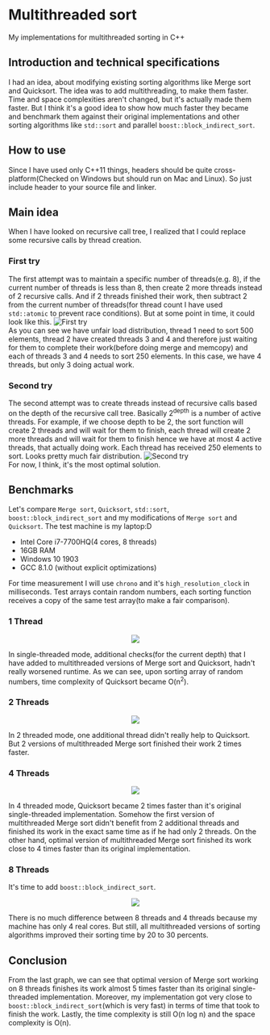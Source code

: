 # Multithreaded sort
My implementations for multithreaded sorting in C++

## Introduction and technical specifications
I had an idea, about modifying existing sorting algorithms like Merge sort and Quicksort. The idea was to add multithreading, to make them faster. Time and space complexities aren't changed, but it's actually made them faster. But I think it's a good idea to show how much faster they became and benchmark them against their original implementations and other sorting algorithms like `std::sort` and parallel `boost::block_indirect_sort`.  

## How to use
Since I have used only C++11 things, headers should be quite cross-platform(Checked on Windows but should run on Mac and Linux).
So just include header to your source file and linker.

## Main idea
When I have looked on recursive call tree, I realized that I could replace some recursive calls by thread creation. 

### First try
The first attempt was to maintain a specific number of threads(e.g. 8), if the current number of threads is less than 8, then create 2 more threads instead of 2 recursive calls. And if 2 threads finished their work, then subtract 2 from the current number of threads(for thread count I have used `std::atomic` to prevent race conditions). But at some point in time, it could look like this. 
![First try](/Images/1.png)  
As you can see we have unfair load distribution, thread 1 need to sort 500 elements, thread 2 have created threads 3 and 4 and therefore just waiting for them to complete their work(before doing merge and memcopy) and each of threads 3 and 4 needs to sort 250 elements. In this case, we have 4 threads, but only 3 doing actual work.
 
### Second try
The second attempt was to create threads instead of recursive calls based on the depth of the recursive call tree. Basically 2<sup>depth</sup> is a number of active threads. For example, if we choose depth to be 2, the sort function will create 2 threads and will wait for them to finish, each thread will create 2 more threads and will wait for them to finish hence we have at most 4 active threads, that actually doing work. Each thread has received 250 elements to sort. Looks pretty much fair distribution. 
![Second try](/Images/2.png)  
For now, I think, it's the most optimal solution.  

## Benchmarks
Let's compare `Merge sort`, `Quicksort`, `std::sort`, `boost::block_indirect_sort` and my modifications of `Merge sort` and `Quicksort`. 
The test machine is my laptop:D
* Intel Core i7-7700HQ(4 cores, 8 threads)
* 16GB RAM
* Windows 10 1903  
* GCC 8.1.0 (without explicit optimizations)

For time measurement I will use `chrono` and it's `high_resolution_clock` in milliseconds.
Test arrays contain random numbers, each sorting function receives a copy of the same test array(to make a fair comparison).
  
### 1 Thread
<p align="center">
  <img src="/Images/Benchmark1.png">
</p>    

In single-threaded mode, additional checks(for the current depth) that I have added to multithreaded versions of Merge sort and Quicksort, hadn't really worsened runtime. As we can see, upon sorting array of random numbers, time complexity of Quicksort became O(n<sup>2</sup>).
  
### 2 Threads
<p align="center">
  <img src="/Images/Benchmark2.png">
</p>
  
In 2 threaded mode, one additional thread didn't really help to Quicksort. But 2 versions of multithreaded Merge sort finished their work 2 times faster.  

### 4 Threads
<p align="center">
  <img src="/Images/Benchmark4.png">
</p>
  
In 4 threaded mode, Quicksort became 2 times faster than it's original single-threaded implementation. Somehow the first version of multithreaded Merge sort didn't benefit from 2 additional threads and finished its work in the exact same time as if he had only 2 threads. On the other hand, optimal version of multithreaded Merge sort finished its work close to 4 times faster than its original implementation.  

### 8 Threads
It's time to add `boost::block_indirect_sort`.
<p align="center">
  <img src="/Images/Benchmark8.png">
</p>

There is no much difference between 8 threads and 4 threads because my machine has only 4 real cores. But still, all multithreaded versions of sorting algorithms improved their sorting time by 20 to 30 percents. 

## Conclusion

From the last graph, we can see that optimal version of Merge sort working on 8 threads finishes its work almost 5 times faster than its original single-threaded implementation. Moreover, my implementation got very close to `boost::block_indirect_sort`(which is very fast) in terms of time that took to finish the work. Lastly, the time complexity is still O(n log n) and the space complexity is O(n).